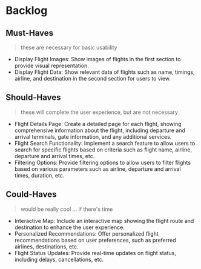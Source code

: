 # Backlog

## Must-Haves

> these are necessary for basic usability
- Display Flight Images: Show images of flights in the first section to provide visual representation.
- Display Flight Data: Show relevant data of flights such as name, timings, airline, and destination in the second section for users to view.

## Should-Haves

> these will complete the user experience, but are not necessary

- Flight Details Page: Create a detailed page for each flight, showing comprehensive information about the flight, including departure and arrival terminals, gate information, and any additional services.
- Flight Search Functionality: Implement a search feature to allow users to search for specific flights based on criteria such as flight name, airline, departure and arrival times, etc.
- Filtering Options: Provide filtering options to allow users to filter flights based on various parameters such as airline, departure and arrival times, duration, etc.

## Could-Haves

> would be really cool ... if there's time

- Interactive Map: Include an interactive map showing the flight route and destination to enhance the user experience.
- Personalized Recommendations: Offer personalized flight recommendations based on user preferences, such as preferred airlines, destinations, etc.
- Flight Status Updates: Provide real-time updates on flight status, including delays, cancellations, etc.


